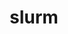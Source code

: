 ---
title: "slurm"
layout: cache
categories: [package, develop]
meta: {"versions": ["21-08-8-2", "22-05-7-1", "23-02-1-1", "23-02-2-1", "23-02-4-1"], "compilers": ["gcc@=11.1.0", "gcc@=11.3.0", "gcc@=7.5.0"], "oss": ["ubuntu18.04", "ubuntu20.04", "ubuntu22.04"], "platforms": ["linux"], "targets": ["ppc64le", "x86_64", "x86_64_v3"], "stacks": ["e4s", "e4s-power", "radiuss", "root", "tutorial"], "num_specs": 129, "num_specs_by_stack": {"root": 129, "radiuss": 4, "e4s-power": 4, "e4s": 4, "tutorial": 4}}
spec_details: [{"hash": "3b7imtge7lbjegmqydw6dbvzub4ukogt", "compiler": "gcc@=7.5.0", "versions": ["21-08-8-2"], "os": "ubuntu18.04", "platform": "linux", "target": "x86_64", "variants": ["build_system=autotools", "~gtk", "~hdf5", "~hwloc", "~mariadb", "~pmix", "+readline", "~restd", "sysconfdir=PREFIX/etc"], "stacks": ["root"], "size": "-", "tarball": "https://binaries.spack.io/develop/build_cache/linux-ubuntu18.04-x86_64/gcc-7.5.0/slurm-21-08-8-2/linux-ubuntu18.04-x86_64-gcc-7.5.0-slurm-21-08-8-2-3b7imtge7lbjegmqydw6dbvzub4ukogt.spack"}, {"hash": "xgtfcsn4jrkjpkcarhbknstbyl4b5ue5", "compiler": "gcc@=7.5.0", "versions": ["21-08-8-2"], "os": "ubuntu18.04", "platform": "linux", "target": "x86_64", "variants": ["~gtk", "~hdf5", "~hwloc", "~mariadb", "~pmix", "+readline", "~restd", "sysconfdir=PREFIX/etc"], "stacks": ["root"], "size": "-", "tarball": "https://binaries.spack.io/develop/build_cache/linux-ubuntu18.04-x86_64/gcc-7.5.0/slurm-21-08-8-2/linux-ubuntu18.04-x86_64-gcc-7.5.0-slurm-21-08-8-2-xgtfcsn4jrkjpkcarhbknstbyl4b5ue5.spack"}, {"hash": "tn5a6kdpxkq64xg2vzoz5v7xgmedlczc", "compiler": "gcc@=7.5.0", "versions": ["21-08-8-2"], "os": "ubuntu18.04", "platform": "linux", "target": "x86_64", "variants": ["~gtk", "~hdf5", "~hwloc", "~mariadb", "~pmix", "+readline", "~restd", "sysconfdir=PREFIX/etc"], "stacks": ["root"], "size": "-", "tarball": "https://binaries.spack.io/develop/build_cache/linux-ubuntu18.04-x86_64/gcc-7.5.0/slurm-21-08-8-2/linux-ubuntu18.04-x86_64-gcc-7.5.0-slurm-21-08-8-2-tn5a6kdpxkq64xg2vzoz5v7xgmedlczc.spack"}, {"hash": "z2ivhewajscfzhxdd72sh7urme5dbkht", "compiler": "gcc@=7.5.0", "versions": ["21-08-8-2"], "os": "ubuntu18.04", "platform": "linux", "target": "x86_64", "variants": ["build_system=autotools", "~gtk", "~hdf5", "~hwloc", "~mariadb", "~pmix", "+readline", "~restd", "sysconfdir=PREFIX/etc"], "stacks": ["root"], "size": "-", "tarball": "https://binaries.spack.io/develop/build_cache/linux-ubuntu18.04-x86_64/gcc-7.5.0/slurm-21-08-8-2/linux-ubuntu18.04-x86_64-gcc-7.5.0-slurm-21-08-8-2-z2ivhewajscfzhxdd72sh7urme5dbkht.spack"}, {"hash": "4bm7dx2e3a447zx7h73wf6locptouaim", "compiler": "gcc@=7.5.0", "versions": ["21-08-8-2"], "os": "ubuntu18.04", "platform": "linux", "target": "x86_64", "variants": ["~gtk", "~hdf5", "~hwloc", "~mariadb", "~pmix", "+readline", "~restd", "sysconfdir=PREFIX/etc"], "stacks": ["root"], "size": "-", "tarball": "https://binaries.spack.io/develop/build_cache/linux-ubuntu18.04-x86_64/gcc-7.5.0/slurm-21-08-8-2/linux-ubuntu18.04-x86_64-gcc-7.5.0-slurm-21-08-8-2-4bm7dx2e3a447zx7h73wf6locptouaim.spack"}, {"hash": "hktoanxqmx6ritgbgunmrrzvggfdqhga", "compiler": "gcc@=7.5.0", "versions": ["21-08-8-2"], "os": "ubuntu18.04", "platform": "linux", "target": "x86_64", "variants": ["~gtk", "~hdf5", "~hwloc", "~mariadb", "~pmix", "+readline", "~restd", "sysconfdir=PREFIX/etc"], "stacks": ["root"], "size": "-", "tarball": "https://binaries.spack.io/develop/build_cache/linux-ubuntu18.04-x86_64/gcc-7.5.0/slurm-21-08-8-2/linux-ubuntu18.04-x86_64-gcc-7.5.0-slurm-21-08-8-2-hktoanxqmx6ritgbgunmrrzvggfdqhga.spack"}, {"hash": "o5sstb3leagjdqfykr6jfoevf5il23mz", "compiler": "gcc@=7.5.0", "versions": ["21-08-8-2"], "os": "ubuntu18.04", "platform": "linux", "target": "x86_64", "variants": ["~gtk", "~hdf5", "~hwloc", "~mariadb", "~pmix", "+readline", "~restd", "sysconfdir=PREFIX/etc"], "stacks": ["root"], "size": "-", "tarball": "https://binaries.spack.io/develop/build_cache/linux-ubuntu18.04-x86_64/gcc-7.5.0/slurm-21-08-8-2/linux-ubuntu18.04-x86_64-gcc-7.5.0-slurm-21-08-8-2-o5sstb3leagjdqfykr6jfoevf5il23mz.spack"}, {"hash": "j5gtx54uukqgy6o2xztkb32psy3zjkoh", "compiler": "gcc@=7.5.0", "versions": ["21-08-8-2"], "os": "ubuntu18.04", "platform": "linux", "target": "x86_64", "variants": ["~gtk", "~hdf5", "~hwloc", "~mariadb", "~pmix", "+readline", "~restd", "sysconfdir=PREFIX/etc"], "stacks": ["root"], "size": "-", "tarball": "https://binaries.spack.io/develop/build_cache/linux-ubuntu18.04-x86_64/gcc-7.5.0/slurm-21-08-8-2/linux-ubuntu18.04-x86_64-gcc-7.5.0-slurm-21-08-8-2-j5gtx54uukqgy6o2xztkb32psy3zjkoh.spack"}, {"hash": "rq6zn7spf7n2vgvp4dl4q65vhkv7cp2b", "compiler": "gcc@=7.5.0", "versions": ["21-08-8-2"], "os": "ubuntu18.04", "platform": "linux", "target": "x86_64", "variants": ["~gtk", "~hdf5", "~hwloc", "~mariadb", "~pmix", "+readline", "~restd", "sysconfdir=PREFIX/etc"], "stacks": ["root"], "size": "-", "tarball": "https://binaries.spack.io/develop/build_cache/linux-ubuntu18.04-x86_64/gcc-7.5.0/slurm-21-08-8-2/linux-ubuntu18.04-x86_64-gcc-7.5.0-slurm-21-08-8-2-rq6zn7spf7n2vgvp4dl4q65vhkv7cp2b.spack"}, {"hash": "mghu57huz7keru7jdqf2bw4ayj3fq6zu", "compiler": "gcc@=7.5.0", "versions": ["21-08-8-2"], "os": "ubuntu18.04", "platform": "linux", "target": "x86_64", "variants": ["~gtk", "~hdf5", "~hwloc", "~mariadb", "~pmix", "+readline", "~restd", "sysconfdir=PREFIX/etc"], "stacks": ["root"], "size": "-", "tarball": "https://binaries.spack.io/develop/build_cache/linux-ubuntu18.04-x86_64/gcc-7.5.0/slurm-21-08-8-2/linux-ubuntu18.04-x86_64-gcc-7.5.0-slurm-21-08-8-2-mghu57huz7keru7jdqf2bw4ayj3fq6zu.spack"}, {"hash": "xkaragihggr4tud4jso3ewt4vx4ljvtc", "compiler": "gcc@=7.5.0", "versions": ["21-08-8-2"], "os": "ubuntu18.04", "platform": "linux", "target": "x86_64", "variants": ["~gtk", "~hdf5", "~hwloc", "~mariadb", "~pmix", "+readline", "~restd", "sysconfdir=PREFIX/etc"], "stacks": ["root"], "size": "-", "tarball": "https://binaries.spack.io/develop/build_cache/linux-ubuntu18.04-x86_64/gcc-7.5.0/slurm-21-08-8-2/linux-ubuntu18.04-x86_64-gcc-7.5.0-slurm-21-08-8-2-xkaragihggr4tud4jso3ewt4vx4ljvtc.spack"}, {"hash": "ipromiucxjgl5sbj67eevm2n46efuxxz", "compiler": "gcc@=7.5.0", "versions": ["21-08-8-2"], "os": "ubuntu18.04", "platform": "linux", "target": "x86_64", "variants": ["~gtk", "~hdf5", "~hwloc", "~mariadb", "~pmix", "+readline", "~restd", "sysconfdir=PREFIX/etc"], "stacks": ["root"], "size": "-", "tarball": "https://binaries.spack.io/develop/build_cache/linux-ubuntu18.04-x86_64/gcc-7.5.0/slurm-21-08-8-2/linux-ubuntu18.04-x86_64-gcc-7.5.0-slurm-21-08-8-2-ipromiucxjgl5sbj67eevm2n46efuxxz.spack"}, {"hash": "t3mzrwwgvqfqx7pfiqx5uxeootq6pobo", "compiler": "gcc@=7.5.0", "versions": ["21-08-8-2"], "os": "ubuntu18.04", "platform": "linux", "target": "x86_64", "variants": ["~gtk", "~hdf5", "~hwloc", "~mariadb", "~pmix", "+readline", "~restd", "sysconfdir=PREFIX/etc"], "stacks": ["root"], "size": "-", "tarball": "https://binaries.spack.io/develop/build_cache/linux-ubuntu18.04-x86_64/gcc-7.5.0/slurm-21-08-8-2/linux-ubuntu18.04-x86_64-gcc-7.5.0-slurm-21-08-8-2-t3mzrwwgvqfqx7pfiqx5uxeootq6pobo.spack"}, {"hash": "amqjqf24j4enqphqleyzp2f2gywzh3vc", "compiler": "gcc@=7.5.0", "versions": ["21-08-8-2"], "os": "ubuntu18.04", "platform": "linux", "target": "x86_64", "variants": ["build_system=autotools", "~gtk", "~hdf5", "~hwloc", "~mariadb", "~pmix", "+readline", "~restd", "sysconfdir=PREFIX/etc"], "stacks": ["root"], "size": "-", "tarball": "https://binaries.spack.io/develop/build_cache/linux-ubuntu18.04-x86_64/gcc-7.5.0/slurm-21-08-8-2/linux-ubuntu18.04-x86_64-gcc-7.5.0-slurm-21-08-8-2-amqjqf24j4enqphqleyzp2f2gywzh3vc.spack"}, {"hash": "eoo34mwxwhrho3kubdxe4psxvmttkqe5", "compiler": "gcc@=7.5.0", "versions": ["21-08-8-2"], "os": "ubuntu18.04", "platform": "linux", "target": "x86_64", "variants": ["~gtk", "~hdf5", "~hwloc", "~mariadb", "~pmix", "+readline", "~restd", "sysconfdir=PREFIX/etc"], "stacks": ["root"], "size": "-", "tarball": "https://binaries.spack.io/develop/build_cache/linux-ubuntu18.04-x86_64/gcc-7.5.0/slurm-21-08-8-2/linux-ubuntu18.04-x86_64-gcc-7.5.0-slurm-21-08-8-2-eoo34mwxwhrho3kubdxe4psxvmttkqe5.spack"}, {"hash": "v62tslhksbusseu5zxjzzmdxgm4xartp", "compiler": "gcc@=7.5.0", "versions": ["21-08-8-2"], "os": "ubuntu18.04", "platform": "linux", "target": "x86_64", "variants": ["~gtk", "~hdf5", "~hwloc", "~mariadb", "~pmix", "+readline", "~restd", "sysconfdir=PREFIX/etc"], "stacks": ["root"], "size": "-", "tarball": "https://binaries.spack.io/develop/build_cache/linux-ubuntu18.04-x86_64/gcc-7.5.0/slurm-21-08-8-2/linux-ubuntu18.04-x86_64-gcc-7.5.0-slurm-21-08-8-2-v62tslhksbusseu5zxjzzmdxgm4xartp.spack"}, {"hash": "zpg34tj54ke7qav5pqngjbzmcc554wiw", "compiler": "gcc@=7.5.0", "versions": ["21-08-8-2"], "os": "ubuntu18.04", "platform": "linux", "target": "x86_64", "variants": ["~gtk", "~hdf5", "~hwloc", "~mariadb", "~pmix", "+readline", "~restd", "sysconfdir=PREFIX/etc"], "stacks": ["root"], "size": "-", "tarball": "https://binaries.spack.io/develop/build_cache/linux-ubuntu18.04-x86_64/gcc-7.5.0/slurm-21-08-8-2/linux-ubuntu18.04-x86_64-gcc-7.5.0-slurm-21-08-8-2-zpg34tj54ke7qav5pqngjbzmcc554wiw.spack"}, {"hash": "vadd7pc5va3anxouw6fvuocery2h4n2i", "compiler": "gcc@=7.5.0", "versions": ["21-08-8-2"], "os": "ubuntu18.04", "platform": "linux", "target": "x86_64", "variants": ["~gtk", "~hdf5", "~hwloc", "~mariadb", "~pmix", "+readline", "~restd", "sysconfdir=PREFIX/etc"], "stacks": ["root"], "size": "-", "tarball": "https://binaries.spack.io/develop/build_cache/linux-ubuntu18.04-x86_64/gcc-7.5.0/slurm-21-08-8-2/linux-ubuntu18.04-x86_64-gcc-7.5.0-slurm-21-08-8-2-vadd7pc5va3anxouw6fvuocery2h4n2i.spack"}, {"hash": "erw7shlrwlim5qt426draixs6wkxuaej", "compiler": "gcc@=7.5.0", "versions": ["21-08-8-2"], "os": "ubuntu18.04", "platform": "linux", "target": "x86_64", "variants": ["build_system=autotools", "~gtk", "~hdf5", "~hwloc", "~mariadb", "~pmix", "+readline", "~restd", "sysconfdir=PREFIX/etc"], "stacks": ["root"], "size": "-", "tarball": "https://binaries.spack.io/develop/build_cache/linux-ubuntu18.04-x86_64/gcc-7.5.0/slurm-21-08-8-2/linux-ubuntu18.04-x86_64-gcc-7.5.0-slurm-21-08-8-2-erw7shlrwlim5qt426draixs6wkxuaej.spack"}, {"hash": "aotxxcqfsxhrixtgjlrvnwaffinh64fy", "compiler": "gcc@=7.5.0", "versions": ["21-08-8-2"], "os": "ubuntu18.04", "platform": "linux", "target": "x86_64", "variants": ["build_system=autotools", "~gtk", "~hdf5", "~hwloc", "~mariadb", "~pmix", "+readline", "~restd", "sysconfdir=PREFIX/etc"], "stacks": ["root"], "size": "-", "tarball": "https://binaries.spack.io/develop/build_cache/linux-ubuntu18.04-x86_64/gcc-7.5.0/slurm-21-08-8-2/linux-ubuntu18.04-x86_64-gcc-7.5.0-slurm-21-08-8-2-aotxxcqfsxhrixtgjlrvnwaffinh64fy.spack"}, {"hash": "kw6yea25kvvy2a6u3hiqznh2xg6gw5fr", "compiler": "gcc@=7.5.0", "versions": ["21-08-8-2"], "os": "ubuntu18.04", "platform": "linux", "target": "x86_64", "variants": ["~gtk", "~hdf5", "~hwloc", "~mariadb", "~pmix", "+readline", "~restd", "sysconfdir=PREFIX/etc"], "stacks": ["root"], "size": "-", "tarball": "https://binaries.spack.io/develop/build_cache/linux-ubuntu18.04-x86_64/gcc-7.5.0/slurm-21-08-8-2/linux-ubuntu18.04-x86_64-gcc-7.5.0-slurm-21-08-8-2-kw6yea25kvvy2a6u3hiqznh2xg6gw5fr.spack"}, {"hash": "5uflfjhf25ddxdtrn7htn4tfzpu5ghjk", "compiler": "gcc@=7.5.0", "versions": ["21-08-8-2"], "os": "ubuntu18.04", "platform": "linux", "target": "x86_64", "variants": ["~gtk", "~hdf5", "~hwloc", "~mariadb", "~pmix", "+readline", "~restd", "sysconfdir=PREFIX/etc"], "stacks": ["root"], "size": "-", "tarball": "https://binaries.spack.io/develop/build_cache/linux-ubuntu18.04-x86_64/gcc-7.5.0/slurm-21-08-8-2/linux-ubuntu18.04-x86_64-gcc-7.5.0-slurm-21-08-8-2-5uflfjhf25ddxdtrn7htn4tfzpu5ghjk.spack"}, {"hash": "inoyjg5tdqfx7ddyli5fuapjqg5d2qka", "compiler": "gcc@=7.5.0", "versions": ["21-08-8-2"], "os": "ubuntu18.04", "platform": "linux", "target": "x86_64", "variants": ["build_system=autotools", "~gtk", "~hdf5", "~hwloc", "~mariadb", "~pmix", "+readline", "~restd", "sysconfdir=PREFIX/etc"], "stacks": ["root"], "size": "-", "tarball": "https://binaries.spack.io/develop/build_cache/linux-ubuntu18.04-x86_64/gcc-7.5.0/slurm-21-08-8-2/linux-ubuntu18.04-x86_64-gcc-7.5.0-slurm-21-08-8-2-inoyjg5tdqfx7ddyli5fuapjqg5d2qka.spack"}, {"hash": "nnxkrwrlariyfxbmocxxky72ztzt7zug", "compiler": "gcc@=7.5.0", "versions": ["21-08-8-2"], "os": "ubuntu18.04", "platform": "linux", "target": "x86_64", "variants": ["~gtk", "~hdf5", "~hwloc", "~mariadb", "~pmix", "+readline", "~restd", "sysconfdir=PREFIX/etc"], "stacks": ["root"], "size": "-", "tarball": "https://binaries.spack.io/develop/build_cache/linux-ubuntu18.04-x86_64/gcc-7.5.0/slurm-21-08-8-2/linux-ubuntu18.04-x86_64-gcc-7.5.0-slurm-21-08-8-2-nnxkrwrlariyfxbmocxxky72ztzt7zug.spack"}, {"hash": "l5x2pg4tgji6rjsuycjixwtgg4uzjnap", "compiler": "gcc@=7.5.0", "versions": ["21-08-8-2"], "os": "ubuntu18.04", "platform": "linux", "target": "x86_64", "variants": ["~gtk", "~hdf5", "~hwloc", "~mariadb", "~pmix", "+readline", "~restd", "sysconfdir=PREFIX/etc"], "stacks": ["root"], "size": "-", "tarball": "https://binaries.spack.io/develop/build_cache/linux-ubuntu18.04-x86_64/gcc-7.5.0/slurm-21-08-8-2/linux-ubuntu18.04-x86_64-gcc-7.5.0-slurm-21-08-8-2-l5x2pg4tgji6rjsuycjixwtgg4uzjnap.spack"}, {"hash": "6sjmaq3474recu2hcg7iivdlnh7cfbq2", "compiler": "gcc@=7.5.0", "versions": ["21-08-8-2"], "os": "ubuntu18.04", "platform": "linux", "target": "x86_64", "variants": ["~gtk", "~hdf5", "~hwloc", "~mariadb", "~pmix", "+readline", "~restd", "sysconfdir=PREFIX/etc"], "stacks": ["root"], "size": "-", "tarball": "https://binaries.spack.io/develop/build_cache/linux-ubuntu18.04-x86_64/gcc-7.5.0/slurm-21-08-8-2/linux-ubuntu18.04-x86_64-gcc-7.5.0-slurm-21-08-8-2-6sjmaq3474recu2hcg7iivdlnh7cfbq2.spack"}, {"hash": "epwaa4ot7o7zp6x6zjukifelmxt66w2r", "compiler": "gcc@=7.5.0", "versions": ["21-08-8-2"], "os": "ubuntu18.04", "platform": "linux", "target": "x86_64", "variants": ["~gtk", "~hdf5", "~hwloc", "~mariadb", "~pmix", "+readline", "~restd", "sysconfdir=PREFIX/etc"], "stacks": ["root"], "size": "-", "tarball": "https://binaries.spack.io/develop/build_cache/linux-ubuntu18.04-x86_64/gcc-7.5.0/slurm-21-08-8-2/linux-ubuntu18.04-x86_64-gcc-7.5.0-slurm-21-08-8-2-epwaa4ot7o7zp6x6zjukifelmxt66w2r.spack"}, {"hash": "56hhhhop5fnaq4wvubfa2v3ecfivdav6", "compiler": "gcc@=7.5.0", "versions": ["21-08-8-2"], "os": "ubuntu18.04", "platform": "linux", "target": "x86_64", "variants": ["~gtk", "~hdf5", "~hwloc", "~mariadb", "~pmix", "+readline", "~restd", "sysconfdir=PREFIX/etc"], "stacks": ["root"], "size": "-", "tarball": "https://binaries.spack.io/develop/build_cache/linux-ubuntu18.04-x86_64/gcc-7.5.0/slurm-21-08-8-2/linux-ubuntu18.04-x86_64-gcc-7.5.0-slurm-21-08-8-2-56hhhhop5fnaq4wvubfa2v3ecfivdav6.spack"}, {"hash": "vfys6achb3n2rht7o2nc2uixbzhykkao", "compiler": "gcc@=7.5.0", "versions": ["21-08-8-2"], "os": "ubuntu18.04", "platform": "linux", "target": "x86_64", "variants": ["~gtk", "~hdf5", "~hwloc", "~mariadb", "~pmix", "+readline", "~restd", "sysconfdir=PREFIX/etc"], "stacks": ["root"], "size": "-", "tarball": "https://binaries.spack.io/develop/build_cache/linux-ubuntu18.04-x86_64/gcc-7.5.0/slurm-21-08-8-2/linux-ubuntu18.04-x86_64-gcc-7.5.0-slurm-21-08-8-2-vfys6achb3n2rht7o2nc2uixbzhykkao.spack"}, {"hash": "ar6hvcjkjvxhjxde6mfqbmm37veyca33", "compiler": "gcc@=7.5.0", "versions": ["21-08-8-2"], "os": "ubuntu18.04", "platform": "linux", "target": "x86_64", "variants": ["~gtk", "~hdf5", "~hwloc", "~mariadb", "~pmix", "+readline", "~restd", "sysconfdir=PREFIX/etc"], "stacks": ["root"], "size": "-", "tarball": "https://binaries.spack.io/develop/build_cache/linux-ubuntu18.04-x86_64/gcc-7.5.0/slurm-21-08-8-2/linux-ubuntu18.04-x86_64-gcc-7.5.0-slurm-21-08-8-2-ar6hvcjkjvxhjxde6mfqbmm37veyca33.spack"}, {"hash": "mxmp4k3al5fwmvxjmvvw5ml6gfsgnbuk", "compiler": "gcc@=7.5.0", "versions": ["21-08-8-2"], "os": "ubuntu18.04", "platform": "linux", "target": "x86_64", "variants": ["~gtk", "~hdf5", "~hwloc", "~mariadb", "~pmix", "+readline", "~restd", "sysconfdir=PREFIX/etc"], "stacks": ["root"], "size": "-", "tarball": "https://binaries.spack.io/develop/build_cache/linux-ubuntu18.04-x86_64/gcc-7.5.0/slurm-21-08-8-2/linux-ubuntu18.04-x86_64-gcc-7.5.0-slurm-21-08-8-2-mxmp4k3al5fwmvxjmvvw5ml6gfsgnbuk.spack"}, {"hash": "xh3ikalnwr2k22cftwxhgz2zzfgjabje", "compiler": "gcc@=7.5.0", "versions": ["21-08-8-2"], "os": "ubuntu18.04", "platform": "linux", "target": "x86_64", "variants": ["~gtk", "~hdf5", "~hwloc", "~mariadb", "~pmix", "+readline", "~restd", "sysconfdir=PREFIX/etc"], "stacks": ["root"], "size": "-", "tarball": "https://binaries.spack.io/develop/build_cache/linux-ubuntu18.04-x86_64/gcc-7.5.0/slurm-21-08-8-2/linux-ubuntu18.04-x86_64-gcc-7.5.0-slurm-21-08-8-2-xh3ikalnwr2k22cftwxhgz2zzfgjabje.spack"}, {"hash": "zyb4a73xt5z3irmux3m27frpsgdglvry", "compiler": "gcc@=7.5.0", "versions": ["21-08-8-2"], "os": "ubuntu18.04", "platform": "linux", "target": "x86_64", "variants": ["~gtk", "~hdf5", "~hwloc", "~mariadb", "~pmix", "+readline", "~restd", "sysconfdir=PREFIX/etc"], "stacks": ["root"], "size": "-", "tarball": "https://binaries.spack.io/develop/build_cache/linux-ubuntu18.04-x86_64/gcc-7.5.0/slurm-21-08-8-2/linux-ubuntu18.04-x86_64-gcc-7.5.0-slurm-21-08-8-2-zyb4a73xt5z3irmux3m27frpsgdglvry.spack"}, {"hash": "mudotciy4xn4ymboxhokexe3imtutrfl", "compiler": "gcc@=7.5.0", "versions": ["21-08-8-2"], "os": "ubuntu18.04", "platform": "linux", "target": "x86_64", "variants": ["~gtk", "~hdf5", "~hwloc", "~mariadb", "~pmix", "+readline", "~restd", "sysconfdir=PREFIX/etc"], "stacks": ["root"], "size": "-", "tarball": "https://binaries.spack.io/develop/build_cache/linux-ubuntu18.04-x86_64/gcc-7.5.0/slurm-21-08-8-2/linux-ubuntu18.04-x86_64-gcc-7.5.0-slurm-21-08-8-2-mudotciy4xn4ymboxhokexe3imtutrfl.spack"}, {"hash": "suv2xrukvfld4qoj6xvdfzaqfr2etpfr", "compiler": "gcc@=7.5.0", "versions": ["21-08-8-2"], "os": "ubuntu18.04", "platform": "linux", "target": "x86_64", "variants": ["build_system=autotools", "~gtk", "~hdf5", "~hwloc", "~mariadb", "~pmix", "+readline", "~restd", "sysconfdir=PREFIX/etc"], "stacks": ["root"], "size": "-", "tarball": "https://binaries.spack.io/develop/build_cache/linux-ubuntu18.04-x86_64/gcc-7.5.0/slurm-21-08-8-2/linux-ubuntu18.04-x86_64-gcc-7.5.0-slurm-21-08-8-2-suv2xrukvfld4qoj6xvdfzaqfr2etpfr.spack"}, {"hash": "mjujey3iancyxzm5q5xpnl47o7uwb3kd", "compiler": "gcc@=7.5.0", "versions": ["22-05-7-1"], "os": "ubuntu18.04", "platform": "linux", "target": "x86_64", "variants": ["build_system=autotools", "~gtk", "~hdf5", "~hwloc", "~mariadb", "~pmix", "+readline", "~restd", "sysconfdir=PREFIX/etc"], "stacks": ["root"], "size": "-", "tarball": "https://binaries.spack.io/develop/build_cache/linux-ubuntu18.04-x86_64/gcc-7.5.0/slurm-22-05-7-1/linux-ubuntu18.04-x86_64-gcc-7.5.0-slurm-22-05-7-1-mjujey3iancyxzm5q5xpnl47o7uwb3kd.spack"}, {"hash": "cnyizs6j3aeutlnq4gds34fiah432oqd", "compiler": "gcc@=7.5.0", "versions": ["21-08-8-2"], "os": "ubuntu18.04", "platform": "linux", "target": "x86_64", "variants": ["~gtk", "~hdf5", "~hwloc", "~mariadb", "~pmix", "+readline", "~restd", "sysconfdir=PREFIX/etc"], "stacks": ["root"], "size": "-", "tarball": "https://binaries.spack.io/develop/build_cache/linux-ubuntu18.04-x86_64/gcc-7.5.0/slurm-21-08-8-2/linux-ubuntu18.04-x86_64-gcc-7.5.0-slurm-21-08-8-2-cnyizs6j3aeutlnq4gds34fiah432oqd.spack"}, {"hash": "zxxy4g5rofvc6zhl5qpze3sagdd4epkw", "compiler": "gcc@=7.5.0", "versions": ["21-08-8-2"], "os": "ubuntu18.04", "platform": "linux", "target": "x86_64", "variants": ["~gtk", "~hdf5", "~hwloc", "~mariadb", "~pmix", "+readline", "~restd", "sysconfdir=PREFIX/etc"], "stacks": ["root"], "size": "-", "tarball": "https://binaries.spack.io/develop/build_cache/linux-ubuntu18.04-x86_64/gcc-7.5.0/slurm-21-08-8-2/linux-ubuntu18.04-x86_64-gcc-7.5.0-slurm-21-08-8-2-zxxy4g5rofvc6zhl5qpze3sagdd4epkw.spack"}, {"hash": "of5r4n3pofawhpnkswwcdvxsg5jajhlx", "compiler": "gcc@=7.5.0", "versions": ["22-05-7-1"], "os": "ubuntu18.04", "platform": "linux", "target": "x86_64", "variants": ["build_system=autotools", "~gtk", "~hdf5", "~hwloc", "~mariadb", "~pmix", "+readline", "~restd", "sysconfdir=PREFIX/etc"], "stacks": ["root"], "size": "-", "tarball": "https://binaries.spack.io/develop/build_cache/linux-ubuntu18.04-x86_64/gcc-7.5.0/slurm-22-05-7-1/linux-ubuntu18.04-x86_64-gcc-7.5.0-slurm-22-05-7-1-of5r4n3pofawhpnkswwcdvxsg5jajhlx.spack"}, {"hash": "dx753sm7bvl2zs2a4uncvqfxqoxemtle", "compiler": "gcc@=7.5.0", "versions": ["21-08-8-2"], "os": "ubuntu18.04", "platform": "linux", "target": "x86_64", "variants": ["~gtk", "~hdf5", "~hwloc", "~mariadb", "~pmix", "+readline", "~restd", "sysconfdir=PREFIX/etc"], "stacks": ["root"], "size": "-", "tarball": "https://binaries.spack.io/develop/build_cache/linux-ubuntu18.04-x86_64/gcc-7.5.0/slurm-21-08-8-2/linux-ubuntu18.04-x86_64-gcc-7.5.0-slurm-21-08-8-2-dx753sm7bvl2zs2a4uncvqfxqoxemtle.spack"}, {"hash": "nxchmkymqlafyrpx6q6wxede3iaxbh2d", "compiler": "gcc@=7.5.0", "versions": ["21-08-8-2"], "os": "ubuntu18.04", "platform": "linux", "target": "x86_64", "variants": ["build_system=autotools", "~gtk", "~hdf5", "~hwloc", "~mariadb", "~pmix", "+readline", "~restd", "sysconfdir=PREFIX/etc"], "stacks": ["root"], "size": "-", "tarball": "https://binaries.spack.io/develop/build_cache/linux-ubuntu18.04-x86_64/gcc-7.5.0/slurm-21-08-8-2/linux-ubuntu18.04-x86_64-gcc-7.5.0-slurm-21-08-8-2-nxchmkymqlafyrpx6q6wxede3iaxbh2d.spack"}, {"hash": "w7ebjng6zcnkiofevxcfmmugdrelkjwg", "compiler": "gcc@=7.5.0", "versions": ["21-08-8-2"], "os": "ubuntu18.04", "platform": "linux", "target": "x86_64", "variants": ["~gtk", "~hdf5", "~hwloc", "~mariadb", "~pmix", "+readline", "~restd", "sysconfdir=PREFIX/etc"], "stacks": ["root"], "size": "-", "tarball": "https://binaries.spack.io/develop/build_cache/linux-ubuntu18.04-x86_64/gcc-7.5.0/slurm-21-08-8-2/linux-ubuntu18.04-x86_64-gcc-7.5.0-slurm-21-08-8-2-w7ebjng6zcnkiofevxcfmmugdrelkjwg.spack"}, {"hash": "gf5y4wkcndavj662vunw6jprj37qrxat", "compiler": "gcc@=7.5.0", "versions": ["21-08-8-2"], "os": "ubuntu18.04", "platform": "linux", "target": "x86_64", "variants": ["~gtk", "~hdf5", "~hwloc", "~mariadb", "~pmix", "+readline", "~restd", "sysconfdir=PREFIX/etc"], "stacks": ["root"], "size": "-", "tarball": "https://binaries.spack.io/develop/build_cache/linux-ubuntu18.04-x86_64/gcc-7.5.0/slurm-21-08-8-2/linux-ubuntu18.04-x86_64-gcc-7.5.0-slurm-21-08-8-2-gf5y4wkcndavj662vunw6jprj37qrxat.spack"}, {"hash": "urpvi5tihxbyejqc3ay53ja6m5bpka7e", "compiler": "gcc@=7.5.0", "versions": ["21-08-8-2"], "os": "ubuntu18.04", "platform": "linux", "target": "x86_64", "variants": ["~gtk", "~hdf5", "~hwloc", "~mariadb", "~pmix", "+readline", "~restd", "sysconfdir=PREFIX/etc"], "stacks": ["root"], "size": "-", "tarball": "https://binaries.spack.io/develop/build_cache/linux-ubuntu18.04-x86_64/gcc-7.5.0/slurm-21-08-8-2/linux-ubuntu18.04-x86_64-gcc-7.5.0-slurm-21-08-8-2-urpvi5tihxbyejqc3ay53ja6m5bpka7e.spack"}, {"hash": "bsqbazorvuozgu42f6m2xffzcp6oaa3l", "compiler": "gcc@=7.5.0", "versions": ["21-08-8-2"], "os": "ubuntu18.04", "platform": "linux", "target": "x86_64", "variants": ["~gtk", "~hdf5", "~hwloc", "~mariadb", "~pmix", "+readline", "~restd", "sysconfdir=PREFIX/etc"], "stacks": ["root"], "size": "-", "tarball": "https://binaries.spack.io/develop/build_cache/linux-ubuntu18.04-x86_64/gcc-7.5.0/slurm-21-08-8-2/linux-ubuntu18.04-x86_64-gcc-7.5.0-slurm-21-08-8-2-bsqbazorvuozgu42f6m2xffzcp6oaa3l.spack"}, {"hash": "ch7kobox4fvisocuvkw4fhlg72s4qq3n", "compiler": "gcc@=7.5.0", "versions": ["21-08-8-2"], "os": "ubuntu18.04", "platform": "linux", "target": "x86_64", "variants": ["~gtk", "~hdf5", "~hwloc", "~mariadb", "~pmix", "+readline", "~restd", "sysconfdir=PREFIX/etc"], "stacks": ["root"], "size": "-", "tarball": "https://binaries.spack.io/develop/build_cache/linux-ubuntu18.04-x86_64/gcc-7.5.0/slurm-21-08-8-2/linux-ubuntu18.04-x86_64-gcc-7.5.0-slurm-21-08-8-2-ch7kobox4fvisocuvkw4fhlg72s4qq3n.spack"}, {"hash": "5vjj65zqqdwgdiryvber6w3xt27utnw5", "compiler": "gcc@=7.5.0", "versions": ["21-08-8-2"], "os": "ubuntu18.04", "platform": "linux", "target": "x86_64", "variants": ["~gtk", "~hdf5", "~hwloc", "~mariadb", "~pmix", "+readline", "~restd", "sysconfdir=PREFIX/etc"], "stacks": ["root"], "size": "-", "tarball": "https://binaries.spack.io/develop/build_cache/linux-ubuntu18.04-x86_64/gcc-7.5.0/slurm-21-08-8-2/linux-ubuntu18.04-x86_64-gcc-7.5.0-slurm-21-08-8-2-5vjj65zqqdwgdiryvber6w3xt27utnw5.spack"}, {"hash": "r3sb3zyg4yot5okxwqobbjh535szn2pu", "compiler": "gcc@=7.5.0", "versions": ["21-08-8-2"], "os": "ubuntu18.04", "platform": "linux", "target": "x86_64", "variants": ["~gtk", "~hdf5", "~hwloc", "~mariadb", "~pmix", "+readline", "~restd", "sysconfdir=PREFIX/etc"], "stacks": ["root"], "size": "-", "tarball": "https://binaries.spack.io/develop/build_cache/linux-ubuntu18.04-x86_64/gcc-7.5.0/slurm-21-08-8-2/linux-ubuntu18.04-x86_64-gcc-7.5.0-slurm-21-08-8-2-r3sb3zyg4yot5okxwqobbjh535szn2pu.spack"}, {"hash": "ndorstj6ayw3ygtjseahckxk2avxg6cs", "compiler": "gcc@=7.5.0", "versions": ["21-08-8-2"], "os": "ubuntu18.04", "platform": "linux", "target": "x86_64", "variants": ["~gtk", "~hdf5", "~hwloc", "~mariadb", "~pmix", "+readline", "~restd", "sysconfdir=PREFIX/etc"], "stacks": ["root"], "size": "-", "tarball": "https://binaries.spack.io/develop/build_cache/linux-ubuntu18.04-x86_64/gcc-7.5.0/slurm-21-08-8-2/linux-ubuntu18.04-x86_64-gcc-7.5.0-slurm-21-08-8-2-ndorstj6ayw3ygtjseahckxk2avxg6cs.spack"}, {"hash": "gypq2eaubehdc2yugvdlst2ei7t5is5z", "compiler": "gcc@=7.5.0", "versions": ["21-08-8-2"], "os": "ubuntu18.04", "platform": "linux", "target": "x86_64", "variants": ["build_system=autotools", "~gtk", "~hdf5", "~hwloc", "~mariadb", "~pmix", "+readline", "~restd", "sysconfdir=PREFIX/etc"], "stacks": ["root"], "size": "-", "tarball": "https://binaries.spack.io/develop/build_cache/linux-ubuntu18.04-x86_64/gcc-7.5.0/slurm-21-08-8-2/linux-ubuntu18.04-x86_64-gcc-7.5.0-slurm-21-08-8-2-gypq2eaubehdc2yugvdlst2ei7t5is5z.spack"}, {"hash": "f6lu3noswpo4pbz4xmut3vsmzshfqs5k", "compiler": "gcc@=7.5.0", "versions": ["21-08-8-2"], "os": "ubuntu18.04", "platform": "linux", "target": "x86_64", "variants": ["~gtk", "~hdf5", "~hwloc", "~mariadb", "~pmix", "+readline", "~restd", "sysconfdir=PREFIX/etc"], "stacks": ["root"], "size": "-", "tarball": "https://binaries.spack.io/develop/build_cache/linux-ubuntu18.04-x86_64/gcc-7.5.0/slurm-21-08-8-2/linux-ubuntu18.04-x86_64-gcc-7.5.0-slurm-21-08-8-2-f6lu3noswpo4pbz4xmut3vsmzshfqs5k.spack"}, {"hash": "3qjld5yjcusvdiwakbopmf6xrq3eyxyc", "compiler": "gcc@=7.5.0", "versions": ["21-08-8-2"], "os": "ubuntu18.04", "platform": "linux", "target": "x86_64", "variants": ["~gtk", "~hdf5", "~hwloc", "~mariadb", "~pmix", "+readline", "~restd", "sysconfdir=PREFIX/etc"], "stacks": ["root"], "size": "-", "tarball": "https://binaries.spack.io/develop/build_cache/linux-ubuntu18.04-x86_64/gcc-7.5.0/slurm-21-08-8-2/linux-ubuntu18.04-x86_64-gcc-7.5.0-slurm-21-08-8-2-3qjld5yjcusvdiwakbopmf6xrq3eyxyc.spack"}, {"hash": "2xtsbontvswr76c6ual27zko3aqopm2n", "compiler": "gcc@=7.5.0", "versions": ["21-08-8-2"], "os": "ubuntu18.04", "platform": "linux", "target": "x86_64", "variants": ["~gtk", "~hdf5", "~hwloc", "~mariadb", "~pmix", "+readline", "~restd", "sysconfdir=PREFIX/etc"], "stacks": ["root"], "size": "-", "tarball": "https://binaries.spack.io/develop/build_cache/linux-ubuntu18.04-x86_64/gcc-7.5.0/slurm-21-08-8-2/linux-ubuntu18.04-x86_64-gcc-7.5.0-slurm-21-08-8-2-2xtsbontvswr76c6ual27zko3aqopm2n.spack"}, {"hash": "guhprat7e6scsgeauox5hnwnbab5bq6m", "compiler": "gcc@=7.5.0", "versions": ["21-08-8-2"], "os": "ubuntu18.04", "platform": "linux", "target": "x86_64", "variants": ["~gtk", "~hdf5", "~hwloc", "~mariadb", "~pmix", "+readline", "~restd", "sysconfdir=PREFIX/etc"], "stacks": ["root"], "size": "-", "tarball": "https://binaries.spack.io/develop/build_cache/linux-ubuntu18.04-x86_64/gcc-7.5.0/slurm-21-08-8-2/linux-ubuntu18.04-x86_64-gcc-7.5.0-slurm-21-08-8-2-guhprat7e6scsgeauox5hnwnbab5bq6m.spack"}, {"hash": "xnauxsich63saho2zsqjat2skhvwaxro", "compiler": "gcc@=7.5.0", "versions": ["21-08-8-2"], "os": "ubuntu18.04", "platform": "linux", "target": "x86_64", "variants": ["~gtk", "~hdf5", "~hwloc", "~mariadb", "~pmix", "+readline", "~restd", "sysconfdir=PREFIX/etc"], "stacks": ["root"], "size": "-", "tarball": "https://binaries.spack.io/develop/build_cache/linux-ubuntu18.04-x86_64/gcc-7.5.0/slurm-21-08-8-2/linux-ubuntu18.04-x86_64-gcc-7.5.0-slurm-21-08-8-2-xnauxsich63saho2zsqjat2skhvwaxro.spack"}, {"hash": "rf6hgrdz5sbjqxxg7xbq3qebfehvkk7v", "compiler": "gcc@=7.5.0", "versions": ["21-08-8-2"], "os": "ubuntu18.04", "platform": "linux", "target": "x86_64", "variants": ["~gtk", "~hdf5", "~hwloc", "~mariadb", "~pmix", "+readline", "~restd", "sysconfdir=PREFIX/etc"], "stacks": ["root"], "size": "-", "tarball": "https://binaries.spack.io/develop/build_cache/linux-ubuntu18.04-x86_64/gcc-7.5.0/slurm-21-08-8-2/linux-ubuntu18.04-x86_64-gcc-7.5.0-slurm-21-08-8-2-rf6hgrdz5sbjqxxg7xbq3qebfehvkk7v.spack"}, {"hash": "pumuchxcpgpndzsrmnrnp53dxvrtzb7l", "compiler": "gcc@=7.5.0", "versions": ["21-08-8-2"], "os": "ubuntu18.04", "platform": "linux", "target": "x86_64", "variants": ["build_system=autotools", "~gtk", "~hdf5", "~hwloc", "~mariadb", "~pmix", "+readline", "~restd", "sysconfdir=PREFIX/etc"], "stacks": ["root"], "size": "-", "tarball": "https://binaries.spack.io/develop/build_cache/linux-ubuntu18.04-x86_64/gcc-7.5.0/slurm-21-08-8-2/linux-ubuntu18.04-x86_64-gcc-7.5.0-slurm-21-08-8-2-pumuchxcpgpndzsrmnrnp53dxvrtzb7l.spack"}, {"hash": "z4gfdsrpfblgn7l7xwpn27aqqj2rlzgv", "compiler": "gcc@=7.5.0", "versions": ["21-08-8-2"], "os": "ubuntu18.04", "platform": "linux", "target": "x86_64", "variants": ["~gtk", "~hdf5", "~hwloc", "~mariadb", "~pmix", "+readline", "~restd", "sysconfdir=PREFIX/etc"], "stacks": ["root"], "size": "-", "tarball": "https://binaries.spack.io/develop/build_cache/linux-ubuntu18.04-x86_64/gcc-7.5.0/slurm-21-08-8-2/linux-ubuntu18.04-x86_64-gcc-7.5.0-slurm-21-08-8-2-z4gfdsrpfblgn7l7xwpn27aqqj2rlzgv.spack"}, {"hash": "xyrl6hlhhgtijpumtlzv6gfuhazyiuky", "compiler": "gcc@=7.5.0", "versions": ["21-08-8-2"], "os": "ubuntu18.04", "platform": "linux", "target": "x86_64", "variants": ["build_system=autotools", "~gtk", "~hdf5", "~hwloc", "~mariadb", "~pmix", "+readline", "~restd", "sysconfdir=PREFIX/etc"], "stacks": ["root"], "size": "-", "tarball": "https://binaries.spack.io/develop/build_cache/linux-ubuntu18.04-x86_64/gcc-7.5.0/slurm-21-08-8-2/linux-ubuntu18.04-x86_64-gcc-7.5.0-slurm-21-08-8-2-xyrl6hlhhgtijpumtlzv6gfuhazyiuky.spack"}, {"hash": "dmflyqrqzqlsia3qpjpco44oyvxjctzj", "compiler": "gcc@=7.5.0", "versions": ["21-08-8-2"], "os": "ubuntu18.04", "platform": "linux", "target": "x86_64", "variants": ["~gtk", "~hdf5", "~hwloc", "~mariadb", "~pmix", "+readline", "~restd", "sysconfdir=PREFIX/etc"], "stacks": ["root"], "size": "-", "tarball": "https://binaries.spack.io/develop/build_cache/linux-ubuntu18.04-x86_64/gcc-7.5.0/slurm-21-08-8-2/linux-ubuntu18.04-x86_64-gcc-7.5.0-slurm-21-08-8-2-dmflyqrqzqlsia3qpjpco44oyvxjctzj.spack"}, {"hash": "6bz6eqxndrqlnekpmrp6klyyupopd2wk", "compiler": "gcc@=7.5.0", "versions": ["21-08-8-2"], "os": "ubuntu18.04", "platform": "linux", "target": "x86_64", "variants": ["~gtk", "~hdf5", "~hwloc", "~mariadb", "~pmix", "+readline", "~restd", "sysconfdir=PREFIX/etc"], "stacks": ["root"], "size": "-", "tarball": "https://binaries.spack.io/develop/build_cache/linux-ubuntu18.04-x86_64/gcc-7.5.0/slurm-21-08-8-2/linux-ubuntu18.04-x86_64-gcc-7.5.0-slurm-21-08-8-2-6bz6eqxndrqlnekpmrp6klyyupopd2wk.spack"}, {"hash": "2gnkkdv724jakyhokryyk4o3bb645gy4", "compiler": "gcc@=7.5.0", "versions": ["21-08-8-2"], "os": "ubuntu18.04", "platform": "linux", "target": "x86_64", "variants": ["~gtk", "~hdf5", "~hwloc", "~mariadb", "~pmix", "+readline", "~restd", "sysconfdir=PREFIX/etc"], "stacks": ["root"], "size": "-", "tarball": "https://binaries.spack.io/develop/build_cache/linux-ubuntu18.04-x86_64/gcc-7.5.0/slurm-21-08-8-2/linux-ubuntu18.04-x86_64-gcc-7.5.0-slurm-21-08-8-2-2gnkkdv724jakyhokryyk4o3bb645gy4.spack"}, {"hash": "ggmzpbwy6inecw7dturmj3kzfdcsv6wt", "compiler": "gcc@=7.5.0", "versions": ["21-08-8-2"], "os": "ubuntu18.04", "platform": "linux", "target": "x86_64", "variants": ["~gtk", "~hdf5", "~hwloc", "~mariadb", "~pmix", "+readline", "~restd", "sysconfdir=PREFIX/etc"], "stacks": ["root"], "size": "-", "tarball": "https://binaries.spack.io/develop/build_cache/linux-ubuntu18.04-x86_64/gcc-7.5.0/slurm-21-08-8-2/linux-ubuntu18.04-x86_64-gcc-7.5.0-slurm-21-08-8-2-ggmzpbwy6inecw7dturmj3kzfdcsv6wt.spack"}, {"hash": "4f4wlryanm57e6pv7tui3baagaqbaa3x", "compiler": "gcc@=7.5.0", "versions": ["23-02-2-1"], "os": "ubuntu18.04", "platform": "linux", "target": "x86_64_v3", "variants": ["build_system=autotools", "~gtk", "~hdf5", "~hwloc", "~mariadb", "~pmix", "+readline", "~restd", "sysconfdir=PREFIX/etc"], "stacks": ["radiuss", "root"], "size": "-", "tarball": "https://binaries.spack.io/develop/build_cache/linux-ubuntu18.04-x86_64_v3/gcc-7.5.0/slurm-23-02-2-1/linux-ubuntu18.04-x86_64_v3-gcc-7.5.0-slurm-23-02-2-1-4f4wlryanm57e6pv7tui3baagaqbaa3x.spack"}, {"hash": "iuhxcpw7vwegwkfbcepxhjrbrvygocsx", "compiler": "gcc@=7.5.0", "versions": ["22-05-7-1"], "os": "ubuntu18.04", "platform": "linux", "target": "x86_64_v3", "variants": ["build_system=autotools", "~gtk", "~hdf5", "~hwloc", "~mariadb", "~pmix", "+readline", "~restd", "sysconfdir=PREFIX/etc"], "stacks": ["root"], "size": "-", "tarball": "https://binaries.spack.io/develop/build_cache/linux-ubuntu18.04-x86_64_v3/gcc-7.5.0/slurm-22-05-7-1/linux-ubuntu18.04-x86_64_v3-gcc-7.5.0-slurm-22-05-7-1-iuhxcpw7vwegwkfbcepxhjrbrvygocsx.spack"}, {"hash": "u6oqqw53kpcepvrndfcqshlpkpfnvyzi", "compiler": "gcc@=7.5.0", "versions": ["23-02-2-1"], "os": "ubuntu18.04", "platform": "linux", "target": "x86_64_v3", "variants": ["build_system=autotools", "~gtk", "~hdf5", "~hwloc", "~mariadb", "~pmix", "+readline", "~restd", "sysconfdir=PREFIX/etc"], "stacks": ["root"], "size": "-", "tarball": "https://binaries.spack.io/develop/build_cache/linux-ubuntu18.04-x86_64_v3/gcc-7.5.0/slurm-23-02-2-1/linux-ubuntu18.04-x86_64_v3-gcc-7.5.0-slurm-23-02-2-1-u6oqqw53kpcepvrndfcqshlpkpfnvyzi.spack"}, {"hash": "vuszefdht2ahaok53yq2v4qjka2gpzft", "compiler": "gcc@=7.5.0", "versions": ["22-05-7-1"], "os": "ubuntu18.04", "platform": "linux", "target": "x86_64_v3", "variants": ["build_system=autotools", "~gtk", "~hdf5", "~hwloc", "~mariadb", "~pmix", "+readline", "~restd", "sysconfdir=PREFIX/etc"], "stacks": ["root"], "size": "-", "tarball": "https://binaries.spack.io/develop/build_cache/linux-ubuntu18.04-x86_64_v3/gcc-7.5.0/slurm-22-05-7-1/linux-ubuntu18.04-x86_64_v3-gcc-7.5.0-slurm-22-05-7-1-vuszefdht2ahaok53yq2v4qjka2gpzft.spack"}, {"hash": "xagnqvg6wjhd6ap4n27wkrwj4d4pxteq", "compiler": "gcc@=7.5.0", "versions": ["23-02-2-1"], "os": "ubuntu18.04", "platform": "linux", "target": "x86_64_v3", "variants": ["build_system=autotools", "~gtk", "~hdf5", "~hwloc", "~mariadb", "~pmix", "+readline", "~restd", "sysconfdir=PREFIX/etc"], "stacks": ["radiuss", "root"], "size": "-", "tarball": "https://binaries.spack.io/develop/build_cache/linux-ubuntu18.04-x86_64_v3/gcc-7.5.0/slurm-23-02-2-1/linux-ubuntu18.04-x86_64_v3-gcc-7.5.0-slurm-23-02-2-1-xagnqvg6wjhd6ap4n27wkrwj4d4pxteq.spack"}, {"hash": "d6aeiqqkj3qkqrjw5plr6ypan4kzimto", "compiler": "gcc@=7.5.0", "versions": ["23-02-2-1"], "os": "ubuntu18.04", "platform": "linux", "target": "x86_64_v3", "variants": ["build_system=autotools", "~gtk", "~hdf5", "~hwloc", "~mariadb", "~pmix", "+readline", "~restd", "sysconfdir=PREFIX/etc"], "stacks": ["root"], "size": "-", "tarball": "https://binaries.spack.io/develop/build_cache/linux-ubuntu18.04-x86_64_v3/gcc-7.5.0/slurm-23-02-2-1/linux-ubuntu18.04-x86_64_v3-gcc-7.5.0-slurm-23-02-2-1-d6aeiqqkj3qkqrjw5plr6ypan4kzimto.spack"}, {"hash": "zazioswp3ewyv5jhpzo2qxq4r63sbcr7", "compiler": "gcc@=7.5.0", "versions": ["23-02-2-1"], "os": "ubuntu18.04", "platform": "linux", "target": "x86_64_v3", "variants": ["build_system=autotools", "~gtk", "~hdf5", "~hwloc", "~mariadb", "~pmix", "+readline", "~restd", "sysconfdir=PREFIX/etc"], "stacks": ["root"], "size": "-", "tarball": "https://binaries.spack.io/develop/build_cache/linux-ubuntu18.04-x86_64_v3/gcc-7.5.0/slurm-23-02-2-1/linux-ubuntu18.04-x86_64_v3-gcc-7.5.0-slurm-23-02-2-1-zazioswp3ewyv5jhpzo2qxq4r63sbcr7.spack"}, {"hash": "zghpy4vkcimotafykw775divanaah5xe", "compiler": "gcc@=7.5.0", "versions": ["23-02-2-1"], "os": "ubuntu18.04", "platform": "linux", "target": "x86_64_v3", "variants": ["build_system=autotools", "~gtk", "~hdf5", "~hwloc", "~mariadb", "~pmix", "+readline", "~restd", "sysconfdir=PREFIX/etc"], "stacks": ["root"], "size": "-", "tarball": "https://binaries.spack.io/develop/build_cache/linux-ubuntu18.04-x86_64_v3/gcc-7.5.0/slurm-23-02-2-1/linux-ubuntu18.04-x86_64_v3-gcc-7.5.0-slurm-23-02-2-1-zghpy4vkcimotafykw775divanaah5xe.spack"}, {"hash": "uuzuqnjisr7vnz2suzhrrfouq5g4rzoc", "compiler": "gcc@=7.5.0", "versions": ["22-05-7-1"], "os": "ubuntu18.04", "platform": "linux", "target": "x86_64_v3", "variants": ["build_system=autotools", "~gtk", "~hdf5", "~hwloc", "~mariadb", "~pmix", "+readline", "~restd", "sysconfdir=PREFIX/etc"], "stacks": ["root"], "size": "-", "tarball": "https://binaries.spack.io/develop/build_cache/linux-ubuntu18.04-x86_64_v3/gcc-7.5.0/slurm-22-05-7-1/linux-ubuntu18.04-x86_64_v3-gcc-7.5.0-slurm-22-05-7-1-uuzuqnjisr7vnz2suzhrrfouq5g4rzoc.spack"}, {"hash": "cbby376qjc47ulbnr7w6rwr6rrz3fnxv", "compiler": "gcc@=7.5.0", "versions": ["23-02-2-1"], "os": "ubuntu18.04", "platform": "linux", "target": "x86_64_v3", "variants": ["build_system=autotools", "~gtk", "~hdf5", "~hwloc", "~mariadb", "~pmix", "+readline", "~restd", "sysconfdir=PREFIX/etc"], "stacks": ["root"], "size": "-", "tarball": "https://binaries.spack.io/develop/build_cache/linux-ubuntu18.04-x86_64_v3/gcc-7.5.0/slurm-23-02-2-1/linux-ubuntu18.04-x86_64_v3-gcc-7.5.0-slurm-23-02-2-1-cbby376qjc47ulbnr7w6rwr6rrz3fnxv.spack"}, {"hash": "2rxla7myts75xisyffaf4ro6hhfy4ohx", "compiler": "gcc@=7.5.0", "versions": ["22-05-7-1"], "os": "ubuntu18.04", "platform": "linux", "target": "x86_64_v3", "variants": ["build_system=autotools", "~gtk", "~hdf5", "~hwloc", "~mariadb", "~pmix", "+readline", "~restd", "sysconfdir=PREFIX/etc"], "stacks": ["root"], "size": "-", "tarball": "https://binaries.spack.io/develop/build_cache/linux-ubuntu18.04-x86_64_v3/gcc-7.5.0/slurm-22-05-7-1/linux-ubuntu18.04-x86_64_v3-gcc-7.5.0-slurm-22-05-7-1-2rxla7myts75xisyffaf4ro6hhfy4ohx.spack"}, {"hash": "73vuvoelli4ejk4ewslghxb6dkwohaaf", "compiler": "gcc@=7.5.0", "versions": ["23-02-4-1"], "os": "ubuntu18.04", "platform": "linux", "target": "x86_64_v3", "variants": ["build_system=autotools", "~gtk", "~hdf5", "~hwloc", "~mariadb", "~pmix", "+readline", "~restd", "sysconfdir=PREFIX/etc"], "stacks": ["radiuss", "root"], "size": "-", "tarball": "https://binaries.spack.io/develop/build_cache/linux-ubuntu18.04-x86_64_v3/gcc-7.5.0/slurm-23-02-4-1/linux-ubuntu18.04-x86_64_v3-gcc-7.5.0-slurm-23-02-4-1-73vuvoelli4ejk4ewslghxb6dkwohaaf.spack"}, {"hash": "yyq523r2ijfh3qiscz7bgfuz4ysxz5np", "compiler": "gcc@=7.5.0", "versions": ["22-05-7-1"], "os": "ubuntu18.04", "platform": "linux", "target": "x86_64_v3", "variants": ["build_system=autotools", "~gtk", "~hdf5", "~hwloc", "~mariadb", "~pmix", "+readline", "~restd", "sysconfdir=PREFIX/etc"], "stacks": ["root"], "size": "-", "tarball": "https://binaries.spack.io/develop/build_cache/linux-ubuntu18.04-x86_64_v3/gcc-7.5.0/slurm-22-05-7-1/linux-ubuntu18.04-x86_64_v3-gcc-7.5.0-slurm-22-05-7-1-yyq523r2ijfh3qiscz7bgfuz4ysxz5np.spack"}, {"hash": "imhaskkrc4mzwwkbhgx7u6oeejeww4uk", "compiler": "gcc@=7.5.0", "versions": ["23-02-2-1"], "os": "ubuntu18.04", "platform": "linux", "target": "x86_64_v3", "variants": ["build_system=autotools", "~gtk", "~hdf5", "~hwloc", "~mariadb", "~pmix", "+readline", "~restd", "sysconfdir=PREFIX/etc"], "stacks": ["root"], "size": "-", "tarball": "https://binaries.spack.io/develop/build_cache/linux-ubuntu18.04-x86_64_v3/gcc-7.5.0/slurm-23-02-2-1/linux-ubuntu18.04-x86_64_v3-gcc-7.5.0-slurm-23-02-2-1-imhaskkrc4mzwwkbhgx7u6oeejeww4uk.spack"}, {"hash": "nrxdwhb77rgpjfluttfmru4adugtnait", "compiler": "gcc@=7.5.0", "versions": ["23-02-2-1"], "os": "ubuntu18.04", "platform": "linux", "target": "x86_64_v3", "variants": ["build_system=autotools", "~gtk", "~hdf5", "~hwloc", "~mariadb", "~pmix", "+readline", "~restd", "sysconfdir=PREFIX/etc"], "stacks": ["radiuss", "root"], "size": "-", "tarball": "https://binaries.spack.io/develop/build_cache/linux-ubuntu18.04-x86_64_v3/gcc-7.5.0/slurm-23-02-2-1/linux-ubuntu18.04-x86_64_v3-gcc-7.5.0-slurm-23-02-2-1-nrxdwhb77rgpjfluttfmru4adugtnait.spack"}, {"hash": "5g6c4w2v7kykrwlykff2uuv4nhmnwsme", "compiler": "gcc@=7.5.0", "versions": ["22-05-7-1"], "os": "ubuntu18.04", "platform": "linux", "target": "x86_64_v3", "variants": ["build_system=autotools", "~gtk", "~hdf5", "~hwloc", "~mariadb", "~pmix", "+readline", "~restd", "sysconfdir=PREFIX/etc"], "stacks": ["root"], "size": "-", "tarball": "https://binaries.spack.io/develop/build_cache/linux-ubuntu18.04-x86_64_v3/gcc-7.5.0/slurm-22-05-7-1/linux-ubuntu18.04-x86_64_v3-gcc-7.5.0-slurm-22-05-7-1-5g6c4w2v7kykrwlykff2uuv4nhmnwsme.spack"}, {"hash": "wtrifnzmcwlkpk2rjd25odtffq6gf274", "compiler": "gcc@=7.5.0", "versions": ["23-02-1-1"], "os": "ubuntu18.04", "platform": "linux", "target": "x86_64_v3", "variants": ["build_system=autotools", "~gtk", "~hdf5", "~hwloc", "~mariadb", "~pmix", "+readline", "~restd", "sysconfdir=PREFIX/etc"], "stacks": ["root"], "size": "-", "tarball": "https://binaries.spack.io/develop/build_cache/linux-ubuntu18.04-x86_64_v3/gcc-7.5.0/slurm-23-02-1-1/linux-ubuntu18.04-x86_64_v3-gcc-7.5.0-slurm-23-02-1-1-wtrifnzmcwlkpk2rjd25odtffq6gf274.spack"}, {"hash": "4dbvyuzuoswzalhy5wfnzmwqu2bhp7jr", "compiler": "gcc@=7.5.0", "versions": ["23-02-1-1"], "os": "ubuntu18.04", "platform": "linux", "target": "x86_64_v3", "variants": ["build_system=autotools", "~gtk", "~hdf5", "~hwloc", "~mariadb", "~pmix", "+readline", "~restd", "sysconfdir=PREFIX/etc"], "stacks": ["root"], "size": "-", "tarball": "https://binaries.spack.io/develop/build_cache/linux-ubuntu18.04-x86_64_v3/gcc-7.5.0/slurm-23-02-1-1/linux-ubuntu18.04-x86_64_v3-gcc-7.5.0-slurm-23-02-1-1-4dbvyuzuoswzalhy5wfnzmwqu2bhp7jr.spack"}, {"hash": "gncncttylmii3nu75xhznkylcm3alrcc", "compiler": "gcc@=7.5.0", "versions": ["22-05-7-1"], "os": "ubuntu18.04", "platform": "linux", "target": "x86_64_v3", "variants": ["build_system=autotools", "~gtk", "~hdf5", "~hwloc", "~mariadb", "~pmix", "+readline", "~restd", "sysconfdir=PREFIX/etc"], "stacks": ["root"], "size": "-", "tarball": "https://binaries.spack.io/develop/build_cache/linux-ubuntu18.04-x86_64_v3/gcc-7.5.0/slurm-22-05-7-1/linux-ubuntu18.04-x86_64_v3-gcc-7.5.0-slurm-22-05-7-1-gncncttylmii3nu75xhznkylcm3alrcc.spack"}, {"hash": "4sph64fqdy5jyosypx5qji6g2g2enpmq", "compiler": "gcc@=7.5.0", "versions": ["22-05-7-1"], "os": "ubuntu18.04", "platform": "linux", "target": "x86_64_v3", "variants": ["build_system=autotools", "~gtk", "~hdf5", "~hwloc", "~mariadb", "~pmix", "+readline", "~restd", "sysconfdir=PREFIX/etc"], "stacks": ["root"], "size": "-", "tarball": "https://binaries.spack.io/develop/build_cache/linux-ubuntu18.04-x86_64_v3/gcc-7.5.0/slurm-22-05-7-1/linux-ubuntu18.04-x86_64_v3-gcc-7.5.0-slurm-22-05-7-1-4sph64fqdy5jyosypx5qji6g2g2enpmq.spack"}, {"hash": "trbmwjywls3ttao7zuj2fgmm7lm3gpj2", "compiler": "gcc@=7.5.0", "versions": ["23-02-1-1"], "os": "ubuntu18.04", "platform": "linux", "target": "x86_64_v3", "variants": ["build_system=autotools", "~gtk", "~hdf5", "~hwloc", "~mariadb", "~pmix", "+readline", "~restd", "sysconfdir=PREFIX/etc"], "stacks": ["root"], "size": "-", "tarball": "https://binaries.spack.io/develop/build_cache/linux-ubuntu18.04-x86_64_v3/gcc-7.5.0/slurm-23-02-1-1/linux-ubuntu18.04-x86_64_v3-gcc-7.5.0-slurm-23-02-1-1-trbmwjywls3ttao7zuj2fgmm7lm3gpj2.spack"}, {"hash": "jcokavymnoaohuznlt7huai62dyceeb7", "compiler": "gcc@=11.1.0", "versions": ["22-05-7-1"], "os": "ubuntu20.04", "platform": "linux", "target": "ppc64le", "variants": ["build_system=autotools", "~gtk", "~hdf5", "~hwloc", "~mariadb", "~pmix", "+readline", "~restd", "sysconfdir=PREFIX/etc"], "stacks": ["root"], "size": "-", "tarball": "https://binaries.spack.io/develop/build_cache/linux-ubuntu20.04-ppc64le/gcc-11.1.0/slurm-22-05-7-1/linux-ubuntu20.04-ppc64le-gcc-11.1.0-slurm-22-05-7-1-jcokavymnoaohuznlt7huai62dyceeb7.spack"}, {"hash": "spbhtkheniq3hm6otsgyiwhqu42j56u3", "compiler": "gcc@=11.1.0", "versions": ["22-05-7-1"], "os": "ubuntu20.04", "platform": "linux", "target": "ppc64le", "variants": ["build_system=autotools", "~gtk", "~hdf5", "~hwloc", "~mariadb", "~pmix", "+readline", "~restd", "sysconfdir=PREFIX/etc"], "stacks": ["root"], "size": "-", "tarball": "https://binaries.spack.io/develop/build_cache/linux-ubuntu20.04-ppc64le/gcc-11.1.0/slurm-22-05-7-1/linux-ubuntu20.04-ppc64le-gcc-11.1.0-slurm-22-05-7-1-spbhtkheniq3hm6otsgyiwhqu42j56u3.spack"}, {"hash": "ffz4jrgxr4vidtw4p5astycf7vmxycak", "compiler": "gcc@=11.1.0", "versions": ["22-05-7-1"], "os": "ubuntu20.04", "platform": "linux", "target": "ppc64le", "variants": ["build_system=autotools", "~gtk", "~hdf5", "~hwloc", "~mariadb", "~pmix", "+readline", "~restd", "sysconfdir=PREFIX/etc"], "stacks": ["root"], "size": "-", "tarball": "https://binaries.spack.io/develop/build_cache/linux-ubuntu20.04-ppc64le/gcc-11.1.0/slurm-22-05-7-1/linux-ubuntu20.04-ppc64le-gcc-11.1.0-slurm-22-05-7-1-ffz4jrgxr4vidtw4p5astycf7vmxycak.spack"}, {"hash": "64gt55s3bcuu6jii4s2aehypetlf4l7o", "compiler": "gcc@=11.1.0", "versions": ["22-05-7-1"], "os": "ubuntu20.04", "platform": "linux", "target": "ppc64le", "variants": ["build_system=autotools", "~gtk", "~hdf5", "~hwloc", "~mariadb", "~pmix", "+readline", "~restd", "sysconfdir=PREFIX/etc"], "stacks": ["root"], "size": "-", "tarball": "https://binaries.spack.io/develop/build_cache/linux-ubuntu20.04-ppc64le/gcc-11.1.0/slurm-22-05-7-1/linux-ubuntu20.04-ppc64le-gcc-11.1.0-slurm-22-05-7-1-64gt55s3bcuu6jii4s2aehypetlf4l7o.spack"}, {"hash": "o4tkotdutqrmeum4m7ohgsgwqlarpjbx", "compiler": "gcc@=11.1.0", "versions": ["23-02-2-1"], "os": "ubuntu20.04", "platform": "linux", "target": "ppc64le", "variants": ["build_system=autotools", "~gtk", "~hdf5", "~hwloc", "~mariadb", "~pmix", "+readline", "~restd", "sysconfdir=PREFIX/etc"], "stacks": ["root"], "size": "-", "tarball": "https://binaries.spack.io/develop/build_cache/linux-ubuntu20.04-ppc64le/gcc-11.1.0/slurm-23-02-2-1/linux-ubuntu20.04-ppc64le-gcc-11.1.0-slurm-23-02-2-1-o4tkotdutqrmeum4m7ohgsgwqlarpjbx.spack"}, {"hash": "b7r5u6s3za3kcl34dpne735mkxic53b5", "compiler": "gcc@=11.1.0", "versions": ["23-02-2-1"], "os": "ubuntu20.04", "platform": "linux", "target": "ppc64le", "variants": ["build_system=autotools", "~gtk", "~hdf5", "~hwloc", "~mariadb", "~pmix", "+readline", "~restd", "sysconfdir=PREFIX/etc"], "stacks": ["root"], "size": "-", "tarball": "https://binaries.spack.io/develop/build_cache/linux-ubuntu20.04-ppc64le/gcc-11.1.0/slurm-23-02-2-1/linux-ubuntu20.04-ppc64le-gcc-11.1.0-slurm-23-02-2-1-b7r5u6s3za3kcl34dpne735mkxic53b5.spack"}, {"hash": "vquyoyhhadnb2axencljzi4jso4vw6e2", "compiler": "gcc@=11.1.0", "versions": ["23-02-1-1"], "os": "ubuntu20.04", "platform": "linux", "target": "ppc64le", "variants": ["build_system=autotools", "~gtk", "~hdf5", "~hwloc", "~mariadb", "~pmix", "+readline", "~restd", "sysconfdir=PREFIX/etc"], "stacks": ["root"], "size": "-", "tarball": "https://binaries.spack.io/develop/build_cache/linux-ubuntu20.04-ppc64le/gcc-11.1.0/slurm-23-02-1-1/linux-ubuntu20.04-ppc64le-gcc-11.1.0-slurm-23-02-1-1-vquyoyhhadnb2axencljzi4jso4vw6e2.spack"}, {"hash": "e66mrifz3cqam3rp4drfvilxs4tqb4ri", "compiler": "gcc@=11.1.0", "versions": ["23-02-2-1"], "os": "ubuntu20.04", "platform": "linux", "target": "ppc64le", "variants": ["build_system=autotools", "~gtk", "~hdf5", "~hwloc", "~mariadb", "~pmix", "+readline", "~restd", "sysconfdir=PREFIX/etc"], "stacks": ["root", "e4s-power"], "size": "-", "tarball": "https://binaries.spack.io/develop/build_cache/linux-ubuntu20.04-ppc64le/gcc-11.1.0/slurm-23-02-2-1/linux-ubuntu20.04-ppc64le-gcc-11.1.0-slurm-23-02-2-1-e66mrifz3cqam3rp4drfvilxs4tqb4ri.spack"}, {"hash": "5uclxzghnnm54dh37lv73w5osr4rkgnu", "compiler": "gcc@=11.1.0", "versions": ["23-02-2-1"], "os": "ubuntu20.04", "platform": "linux", "target": "ppc64le", "variants": ["build_system=autotools", "~gtk", "~hdf5", "~hwloc", "~mariadb", "~pmix", "+readline", "~restd", "sysconfdir=PREFIX/etc"], "stacks": ["root", "e4s-power"], "size": "-", "tarball": "https://binaries.spack.io/develop/build_cache/linux-ubuntu20.04-ppc64le/gcc-11.1.0/slurm-23-02-2-1/linux-ubuntu20.04-ppc64le-gcc-11.1.0-slurm-23-02-2-1-5uclxzghnnm54dh37lv73w5osr4rkgnu.spack"}, {"hash": "p3ytayxqxsdsgtqv76q2hxbx42pw7uvl", "compiler": "gcc@=11.1.0", "versions": ["23-02-2-1"], "os": "ubuntu20.04", "platform": "linux", "target": "ppc64le", "variants": ["build_system=autotools", "~gtk", "~hdf5", "~hwloc", "~mariadb", "~pmix", "+readline", "~restd", "sysconfdir=PREFIX/etc"], "stacks": ["root"], "size": "-", "tarball": "https://binaries.spack.io/develop/build_cache/linux-ubuntu20.04-ppc64le/gcc-11.1.0/slurm-23-02-2-1/linux-ubuntu20.04-ppc64le-gcc-11.1.0-slurm-23-02-2-1-p3ytayxqxsdsgtqv76q2hxbx42pw7uvl.spack"}, {"hash": "5xfai3foncobsjtbpukyzlr6d4cvwxw5", "compiler": "gcc@=11.1.0", "versions": ["23-02-2-1"], "os": "ubuntu20.04", "platform": "linux", "target": "ppc64le", "variants": ["build_system=autotools", "~gtk", "~hdf5", "~hwloc", "~mariadb", "~pmix", "+readline", "~restd", "sysconfdir=PREFIX/etc"], "stacks": ["root"], "size": "-", "tarball": "https://binaries.spack.io/develop/build_cache/linux-ubuntu20.04-ppc64le/gcc-11.1.0/slurm-23-02-2-1/linux-ubuntu20.04-ppc64le-gcc-11.1.0-slurm-23-02-2-1-5xfai3foncobsjtbpukyzlr6d4cvwxw5.spack"}, {"hash": "tiqrohbufy7rmwnptdiwkhyekudbpbcu", "compiler": "gcc@=11.1.0", "versions": ["23-02-1-1"], "os": "ubuntu20.04", "platform": "linux", "target": "ppc64le", "variants": ["build_system=autotools", "~gtk", "~hdf5", "~hwloc", "~mariadb", "~pmix", "+readline", "~restd", "sysconfdir=PREFIX/etc"], "stacks": ["root"], "size": "-", "tarball": "https://binaries.spack.io/develop/build_cache/linux-ubuntu20.04-ppc64le/gcc-11.1.0/slurm-23-02-1-1/linux-ubuntu20.04-ppc64le-gcc-11.1.0-slurm-23-02-1-1-tiqrohbufy7rmwnptdiwkhyekudbpbcu.spack"}, {"hash": "4pgjrfb2s4zc5ck2edzqbgb26opusbuk", "compiler": "gcc@=11.1.0", "versions": ["23-02-2-1"], "os": "ubuntu20.04", "platform": "linux", "target": "ppc64le", "variants": ["build_system=autotools", "~gtk", "~hdf5", "~hwloc", "~mariadb", "~pmix", "+readline", "~restd", "sysconfdir=PREFIX/etc"], "stacks": ["root"], "size": "-", "tarball": "https://binaries.spack.io/develop/build_cache/linux-ubuntu20.04-ppc64le/gcc-11.1.0/slurm-23-02-2-1/linux-ubuntu20.04-ppc64le-gcc-11.1.0-slurm-23-02-2-1-4pgjrfb2s4zc5ck2edzqbgb26opusbuk.spack"}, {"hash": "jzlkvpcdvif7x54jrbrxebbw63jm674z", "compiler": "gcc@=11.1.0", "versions": ["23-02-1-1"], "os": "ubuntu20.04", "platform": "linux", "target": "ppc64le", "variants": ["build_system=autotools", "~gtk", "~hdf5", "~hwloc", "~mariadb", "~pmix", "+readline", "~restd", "sysconfdir=PREFIX/etc"], "stacks": ["root"], "size": "-", "tarball": "https://binaries.spack.io/develop/build_cache/linux-ubuntu20.04-ppc64le/gcc-11.1.0/slurm-23-02-1-1/linux-ubuntu20.04-ppc64le-gcc-11.1.0-slurm-23-02-1-1-jzlkvpcdvif7x54jrbrxebbw63jm674z.spack"}, {"hash": "qhvn4t4bfh67hs5ddrao4v2erso6qdbw", "compiler": "gcc@=11.1.0", "versions": ["23-02-2-1"], "os": "ubuntu20.04", "platform": "linux", "target": "ppc64le", "variants": ["build_system=autotools", "~gtk", "~hdf5", "~hwloc", "~mariadb", "~pmix", "+readline", "~restd", "sysconfdir=PREFIX/etc"], "stacks": ["root"], "size": "-", "tarball": "https://binaries.spack.io/develop/build_cache/linux-ubuntu20.04-ppc64le/gcc-11.1.0/slurm-23-02-2-1/linux-ubuntu20.04-ppc64le-gcc-11.1.0-slurm-23-02-2-1-qhvn4t4bfh67hs5ddrao4v2erso6qdbw.spack"}, {"hash": "nbodd45zvrcim6nyewjat3b47k2lkilr", "compiler": "gcc@=11.1.0", "versions": ["23-02-4-1"], "os": "ubuntu20.04", "platform": "linux", "target": "ppc64le", "variants": ["build_system=autotools", "~gtk", "~hdf5", "~hwloc", "~mariadb", "~pmix", "+readline", "~restd", "sysconfdir=PREFIX/etc"], "stacks": ["root", "e4s-power"], "size": "-", "tarball": "https://binaries.spack.io/develop/build_cache/linux-ubuntu20.04-ppc64le/gcc-11.1.0/slurm-23-02-4-1/linux-ubuntu20.04-ppc64le-gcc-11.1.0-slurm-23-02-4-1-nbodd45zvrcim6nyewjat3b47k2lkilr.spack"}, {"hash": "thwuvrbiyhk3pqqmjewc4cgtf5owscfn", "compiler": "gcc@=11.1.0", "versions": ["23-02-2-1"], "os": "ubuntu20.04", "platform": "linux", "target": "ppc64le", "variants": ["build_system=autotools", "~gtk", "~hdf5", "~hwloc", "~mariadb", "~pmix", "+readline", "~restd", "sysconfdir=PREFIX/etc"], "stacks": ["root", "e4s-power"], "size": "-", "tarball": "https://binaries.spack.io/develop/build_cache/linux-ubuntu20.04-ppc64le/gcc-11.1.0/slurm-23-02-2-1/linux-ubuntu20.04-ppc64le-gcc-11.1.0-slurm-23-02-2-1-thwuvrbiyhk3pqqmjewc4cgtf5owscfn.spack"}, {"hash": "nyfdcqsmc4h6enmy6kxkxuezgumqkhdz", "compiler": "gcc@=11.1.0", "versions": ["23-02-2-1"], "os": "ubuntu20.04", "platform": "linux", "target": "ppc64le", "variants": ["build_system=autotools", "~gtk", "~hdf5", "~hwloc", "~mariadb", "~pmix", "+readline", "~restd", "sysconfdir=PREFIX/etc"], "stacks": ["root"], "size": "-", "tarball": "https://binaries.spack.io/develop/build_cache/linux-ubuntu20.04-ppc64le/gcc-11.1.0/slurm-23-02-2-1/linux-ubuntu20.04-ppc64le-gcc-11.1.0-slurm-23-02-2-1-nyfdcqsmc4h6enmy6kxkxuezgumqkhdz.spack"}, {"hash": "diobr7pz47spvsisf6gztupv3qdoetzr", "compiler": "gcc@=11.1.0", "versions": ["23-02-2-1"], "os": "ubuntu20.04", "platform": "linux", "target": "x86_64_v3", "variants": ["build_system=autotools", "~gtk", "~hdf5", "~hwloc", "~mariadb", "~pmix", "+readline", "~restd", "sysconfdir=PREFIX/etc"], "stacks": ["root"], "size": "-", "tarball": "https://binaries.spack.io/develop/build_cache/linux-ubuntu20.04-x86_64_v3/gcc-11.1.0/slurm-23-02-2-1/linux-ubuntu20.04-x86_64_v3-gcc-11.1.0-slurm-23-02-2-1-diobr7pz47spvsisf6gztupv3qdoetzr.spack"}, {"hash": "erfrlht2ihpgc4ckzotzi44g3qnfzokc", "compiler": "gcc@=11.1.0", "versions": ["23-02-2-1"], "os": "ubuntu20.04", "platform": "linux", "target": "x86_64_v3", "variants": ["build_system=autotools", "~gtk", "~hdf5", "~hwloc", "~mariadb", "~pmix", "+readline", "~restd", "sysconfdir=PREFIX/etc"], "stacks": ["root"], "size": "-", "tarball": "https://binaries.spack.io/develop/build_cache/linux-ubuntu20.04-x86_64_v3/gcc-11.1.0/slurm-23-02-2-1/linux-ubuntu20.04-x86_64_v3-gcc-11.1.0-slurm-23-02-2-1-erfrlht2ihpgc4ckzotzi44g3qnfzokc.spack"}, {"hash": "bcks6qwdxgqwdm3x43gonfk2khgvqdzz", "compiler": "gcc@=11.1.0", "versions": ["22-05-7-1"], "os": "ubuntu20.04", "platform": "linux", "target": "x86_64_v3", "variants": ["build_system=autotools", "~gtk", "~hdf5", "~hwloc", "~mariadb", "~pmix", "+readline", "~restd", "sysconfdir=PREFIX/etc"], "stacks": ["root"], "size": "-", "tarball": "https://binaries.spack.io/develop/build_cache/linux-ubuntu20.04-x86_64_v3/gcc-11.1.0/slurm-22-05-7-1/linux-ubuntu20.04-x86_64_v3-gcc-11.1.0-slurm-22-05-7-1-bcks6qwdxgqwdm3x43gonfk2khgvqdzz.spack"}, {"hash": "l3tuakogsm3xe5vev2esc6tg6dfo2zd4", "compiler": "gcc@=11.1.0", "versions": ["22-05-7-1"], "os": "ubuntu20.04", "platform": "linux", "target": "x86_64_v3", "variants": ["build_system=autotools", "~gtk", "~hdf5", "~hwloc", "~mariadb", "~pmix", "+readline", "~restd", "sysconfdir=PREFIX/etc"], "stacks": ["root"], "size": "-", "tarball": "https://binaries.spack.io/develop/build_cache/linux-ubuntu20.04-x86_64_v3/gcc-11.1.0/slurm-22-05-7-1/linux-ubuntu20.04-x86_64_v3-gcc-11.1.0-slurm-22-05-7-1-l3tuakogsm3xe5vev2esc6tg6dfo2zd4.spack"}, {"hash": "esjxgpyyd3x4ttrh5lcmlyrs36wopecp", "compiler": "gcc@=11.1.0", "versions": ["23-02-2-1"], "os": "ubuntu20.04", "platform": "linux", "target": "x86_64_v3", "variants": ["build_system=autotools", "~gtk", "~hdf5", "~hwloc", "~mariadb", "~pmix", "+readline", "~restd", "sysconfdir=PREFIX/etc"], "stacks": ["root", "e4s"], "size": "-", "tarball": "https://binaries.spack.io/develop/build_cache/linux-ubuntu20.04-x86_64_v3/gcc-11.1.0/slurm-23-02-2-1/linux-ubuntu20.04-x86_64_v3-gcc-11.1.0-slurm-23-02-2-1-esjxgpyyd3x4ttrh5lcmlyrs36wopecp.spack"}, {"hash": "fh5wcxfvx4kwluyrltpq4xgmi4gew2nb", "compiler": "gcc@=11.1.0", "versions": ["22-05-7-1"], "os": "ubuntu20.04", "platform": "linux", "target": "x86_64_v3", "variants": ["build_system=autotools", "~gtk", "~hdf5", "~hwloc", "~mariadb", "~pmix", "+readline", "~restd", "sysconfdir=PREFIX/etc"], "stacks": ["root"], "size": "-", "tarball": "https://binaries.spack.io/develop/build_cache/linux-ubuntu20.04-x86_64_v3/gcc-11.1.0/slurm-22-05-7-1/linux-ubuntu20.04-x86_64_v3-gcc-11.1.0-slurm-22-05-7-1-fh5wcxfvx4kwluyrltpq4xgmi4gew2nb.spack"}, {"hash": "xz3bspnjqtshn3ub3b4wueuur6yhrd54", "compiler": "gcc@=11.1.0", "versions": ["23-02-2-1"], "os": "ubuntu20.04", "platform": "linux", "target": "x86_64_v3", "variants": ["build_system=autotools", "~gtk", "~hdf5", "~hwloc", "~mariadb", "~pmix", "+readline", "~restd", "sysconfdir=PREFIX/etc"], "stacks": ["root", "e4s"], "size": "-", "tarball": "https://binaries.spack.io/develop/build_cache/linux-ubuntu20.04-x86_64_v3/gcc-11.1.0/slurm-23-02-2-1/linux-ubuntu20.04-x86_64_v3-gcc-11.1.0-slurm-23-02-2-1-xz3bspnjqtshn3ub3b4wueuur6yhrd54.spack"}, {"hash": "rsucai4w4ykxlnbpi2smixnjooxrxo7o", "compiler": "gcc@=11.1.0", "versions": ["22-05-7-1"], "os": "ubuntu20.04", "platform": "linux", "target": "x86_64_v3", "variants": ["build_system=autotools", "~gtk", "~hdf5", "~hwloc", "~mariadb", "~pmix", "+readline", "~restd", "sysconfdir=PREFIX/etc"], "stacks": ["root"], "size": "-", "tarball": "https://binaries.spack.io/develop/build_cache/linux-ubuntu20.04-x86_64_v3/gcc-11.1.0/slurm-22-05-7-1/linux-ubuntu20.04-x86_64_v3-gcc-11.1.0-slurm-22-05-7-1-rsucai4w4ykxlnbpi2smixnjooxrxo7o.spack"}, {"hash": "dkki3x5qowgozqnqob23nl5qdr4cjrjr", "compiler": "gcc@=11.1.0", "versions": ["23-02-2-1"], "os": "ubuntu20.04", "platform": "linux", "target": "x86_64_v3", "variants": ["build_system=autotools", "~gtk", "~hdf5", "~hwloc", "~mariadb", "~pmix", "+readline", "~restd", "sysconfdir=PREFIX/etc"], "stacks": ["root"], "size": "-", "tarball": "https://binaries.spack.io/develop/build_cache/linux-ubuntu20.04-x86_64_v3/gcc-11.1.0/slurm-23-02-2-1/linux-ubuntu20.04-x86_64_v3-gcc-11.1.0-slurm-23-02-2-1-dkki3x5qowgozqnqob23nl5qdr4cjrjr.spack"}, {"hash": "vd3ygtua5spljkyg2bfljiimsgzcjllp", "compiler": "gcc@=11.1.0", "versions": ["23-02-1-1"], "os": "ubuntu20.04", "platform": "linux", "target": "x86_64_v3", "variants": ["build_system=autotools", "~gtk", "~hdf5", "~hwloc", "~mariadb", "~pmix", "+readline", "~restd", "sysconfdir=PREFIX/etc"], "stacks": ["root"], "size": "-", "tarball": "https://binaries.spack.io/develop/build_cache/linux-ubuntu20.04-x86_64_v3/gcc-11.1.0/slurm-23-02-1-1/linux-ubuntu20.04-x86_64_v3-gcc-11.1.0-slurm-23-02-1-1-vd3ygtua5spljkyg2bfljiimsgzcjllp.spack"}, {"hash": "sndcawqel24hejgz24uwuerjrxmfqvjx", "compiler": "gcc@=11.1.0", "versions": ["23-02-4-1"], "os": "ubuntu20.04", "platform": "linux", "target": "x86_64_v3", "variants": ["build_system=autotools", "~gtk", "~hdf5", "~hwloc", "~mariadb", "~pmix", "+readline", "~restd", "sysconfdir=PREFIX/etc"], "stacks": ["root", "e4s"], "size": "-", "tarball": "https://binaries.spack.io/develop/build_cache/linux-ubuntu20.04-x86_64_v3/gcc-11.1.0/slurm-23-02-4-1/linux-ubuntu20.04-x86_64_v3-gcc-11.1.0-slurm-23-02-4-1-sndcawqel24hejgz24uwuerjrxmfqvjx.spack"}, {"hash": "xyludqwyu6mjhw5dfkaum7m73ene34bx", "compiler": "gcc@=11.1.0", "versions": ["23-02-2-1"], "os": "ubuntu20.04", "platform": "linux", "target": "x86_64_v3", "variants": ["build_system=autotools", "~gtk", "~hdf5", "~hwloc", "~mariadb", "~pmix", "+readline", "~restd", "sysconfdir=PREFIX/etc"], "stacks": ["root"], "size": "-", "tarball": "https://binaries.spack.io/develop/build_cache/linux-ubuntu20.04-x86_64_v3/gcc-11.1.0/slurm-23-02-2-1/linux-ubuntu20.04-x86_64_v3-gcc-11.1.0-slurm-23-02-2-1-xyludqwyu6mjhw5dfkaum7m73ene34bx.spack"}, {"hash": "4y3usyczcsojhqkvaqqdtbtrcmq5yifp", "compiler": "gcc@=11.1.0", "versions": ["23-02-1-1"], "os": "ubuntu20.04", "platform": "linux", "target": "x86_64_v3", "variants": ["build_system=autotools", "~gtk", "~hdf5", "~hwloc", "~mariadb", "~pmix", "+readline", "~restd", "sysconfdir=PREFIX/etc"], "stacks": ["root"], "size": "-", "tarball": "https://binaries.spack.io/develop/build_cache/linux-ubuntu20.04-x86_64_v3/gcc-11.1.0/slurm-23-02-1-1/linux-ubuntu20.04-x86_64_v3-gcc-11.1.0-slurm-23-02-1-1-4y3usyczcsojhqkvaqqdtbtrcmq5yifp.spack"}, {"hash": "hautmm6pbrrivpc2n64yjcm4gbkgxljx", "compiler": "gcc@=11.1.0", "versions": ["23-02-2-1"], "os": "ubuntu20.04", "platform": "linux", "target": "x86_64_v3", "variants": ["build_system=autotools", "~gtk", "~hdf5", "~hwloc", "~mariadb", "~pmix", "+readline", "~restd", "sysconfdir=PREFIX/etc"], "stacks": ["root"], "size": "-", "tarball": "https://binaries.spack.io/develop/build_cache/linux-ubuntu20.04-x86_64_v3/gcc-11.1.0/slurm-23-02-2-1/linux-ubuntu20.04-x86_64_v3-gcc-11.1.0-slurm-23-02-2-1-hautmm6pbrrivpc2n64yjcm4gbkgxljx.spack"}, {"hash": "v2nnubxpqzx6hspi3om36bxxf6e54fa2", "compiler": "gcc@=11.1.0", "versions": ["23-02-2-1"], "os": "ubuntu20.04", "platform": "linux", "target": "x86_64_v3", "variants": ["build_system=autotools", "~gtk", "~hdf5", "~hwloc", "~mariadb", "~pmix", "+readline", "~restd", "sysconfdir=PREFIX/etc"], "stacks": ["root", "e4s"], "size": "-", "tarball": "https://binaries.spack.io/develop/build_cache/linux-ubuntu20.04-x86_64_v3/gcc-11.1.0/slurm-23-02-2-1/linux-ubuntu20.04-x86_64_v3-gcc-11.1.0-slurm-23-02-2-1-v2nnubxpqzx6hspi3om36bxxf6e54fa2.spack"}, {"hash": "5y7osamuppyevls4yxubkhx655ypoz4s", "compiler": "gcc@=11.1.0", "versions": ["23-02-1-1"], "os": "ubuntu20.04", "platform": "linux", "target": "x86_64_v3", "variants": ["build_system=autotools", "~gtk", "~hdf5", "~hwloc", "~mariadb", "~pmix", "+readline", "~restd", "sysconfdir=PREFIX/etc"], "stacks": ["root"], "size": "-", "tarball": "https://binaries.spack.io/develop/build_cache/linux-ubuntu20.04-x86_64_v3/gcc-11.1.0/slurm-23-02-1-1/linux-ubuntu20.04-x86_64_v3-gcc-11.1.0-slurm-23-02-1-1-5y7osamuppyevls4yxubkhx655ypoz4s.spack"}, {"hash": "t2cciamytrjfjhh3glyktmpjurrqwec5", "compiler": "gcc@=11.1.0", "versions": ["23-02-2-1"], "os": "ubuntu20.04", "platform": "linux", "target": "x86_64_v3", "variants": ["build_system=autotools", "~gtk", "~hdf5", "~hwloc", "~mariadb", "~pmix", "+readline", "~restd", "sysconfdir=PREFIX/etc"], "stacks": ["root"], "size": "-", "tarball": "https://binaries.spack.io/develop/build_cache/linux-ubuntu20.04-x86_64_v3/gcc-11.1.0/slurm-23-02-2-1/linux-ubuntu20.04-x86_64_v3-gcc-11.1.0-slurm-23-02-2-1-t2cciamytrjfjhh3glyktmpjurrqwec5.spack"}, {"hash": "7neukqvwvs5fihpchhxcg3q2z36kucrj", "compiler": "gcc@=11.3.0", "versions": ["23-02-4-1"], "os": "ubuntu22.04", "platform": "linux", "target": "x86_64_v3", "variants": ["build_system=autotools", "~gtk", "~hdf5", "~hwloc", "~mariadb", "~pmix", "+readline", "~restd", "sysconfdir=PREFIX/etc"], "stacks": ["root", "tutorial"], "size": "-", "tarball": "https://binaries.spack.io/develop/build_cache/linux-ubuntu22.04-x86_64_v3/gcc-11.3.0/slurm-23-02-4-1/linux-ubuntu22.04-x86_64_v3-gcc-11.3.0-slurm-23-02-4-1-7neukqvwvs5fihpchhxcg3q2z36kucrj.spack"}, {"hash": "77r3rbpzvjbnobe5sl3gaawwyy5bhk73", "compiler": "gcc@=11.3.0", "versions": ["23-02-2-1"], "os": "ubuntu22.04", "platform": "linux", "target": "x86_64_v3", "variants": ["build_system=autotools", "~gtk", "~hdf5", "~hwloc", "~mariadb", "~pmix", "+readline", "~restd", "sysconfdir=PREFIX/etc"], "stacks": ["root"], "size": "-", "tarball": "https://binaries.spack.io/develop/build_cache/linux-ubuntu22.04-x86_64_v3/gcc-11.3.0/slurm-23-02-2-1/linux-ubuntu22.04-x86_64_v3-gcc-11.3.0-slurm-23-02-2-1-77r3rbpzvjbnobe5sl3gaawwyy5bhk73.spack"}, {"hash": "t6tp33jgyiiwfan7trlnaywn7y6pxzoz", "compiler": "gcc@=11.3.0", "versions": ["23-02-2-1"], "os": "ubuntu22.04", "platform": "linux", "target": "x86_64_v3", "variants": ["build_system=autotools", "~gtk", "~hdf5", "~hwloc", "~mariadb", "~pmix", "+readline", "~restd", "sysconfdir=PREFIX/etc"], "stacks": ["root", "tutorial"], "size": "-", "tarball": "https://binaries.spack.io/develop/build_cache/linux-ubuntu22.04-x86_64_v3/gcc-11.3.0/slurm-23-02-2-1/linux-ubuntu22.04-x86_64_v3-gcc-11.3.0-slurm-23-02-2-1-t6tp33jgyiiwfan7trlnaywn7y6pxzoz.spack"}, {"hash": "zkp3xov75az3lormffwhrzsslduibmn5", "compiler": "gcc@=11.3.0", "versions": ["23-02-2-1"], "os": "ubuntu22.04", "platform": "linux", "target": "x86_64_v3", "variants": ["build_system=autotools", "~gtk", "~hdf5", "~hwloc", "~mariadb", "~pmix", "+readline", "~restd", "sysconfdir=PREFIX/etc"], "stacks": ["root"], "size": "-", "tarball": "https://binaries.spack.io/develop/build_cache/linux-ubuntu22.04-x86_64_v3/gcc-11.3.0/slurm-23-02-2-1/linux-ubuntu22.04-x86_64_v3-gcc-11.3.0-slurm-23-02-2-1-zkp3xov75az3lormffwhrzsslduibmn5.spack"}, {"hash": "7qih42d466z4ehatg5wnrqoitn7ylo6s", "compiler": "gcc@=11.3.0", "versions": ["23-02-2-1"], "os": "ubuntu22.04", "platform": "linux", "target": "x86_64_v3", "variants": ["build_system=autotools", "~gtk", "~hdf5", "~hwloc", "~mariadb", "~pmix", "+readline", "~restd", "sysconfdir=PREFIX/etc"], "stacks": ["root", "tutorial"], "size": "-", "tarball": "https://binaries.spack.io/develop/build_cache/linux-ubuntu22.04-x86_64_v3/gcc-11.3.0/slurm-23-02-2-1/linux-ubuntu22.04-x86_64_v3-gcc-11.3.0-slurm-23-02-2-1-7qih42d466z4ehatg5wnrqoitn7ylo6s.spack"}, {"hash": "pkdiqfa2viip6nbeb4r4lkq42wnv7uxq", "compiler": "gcc@=11.3.0", "versions": ["23-02-2-1"], "os": "ubuntu22.04", "platform": "linux", "target": "x86_64_v3", "variants": ["build_system=autotools", "~gtk", "~hdf5", "~hwloc", "~mariadb", "~pmix", "+readline", "~restd", "sysconfdir=PREFIX/etc"], "stacks": ["root"], "size": "-", "tarball": "https://binaries.spack.io/develop/build_cache/linux-ubuntu22.04-x86_64_v3/gcc-11.3.0/slurm-23-02-2-1/linux-ubuntu22.04-x86_64_v3-gcc-11.3.0-slurm-23-02-2-1-pkdiqfa2viip6nbeb4r4lkq42wnv7uxq.spack"}, {"hash": "5c5ltzgijswozjoe4fbpx3t632qrq72s", "compiler": "gcc@=11.3.0", "versions": ["23-02-2-1"], "os": "ubuntu22.04", "platform": "linux", "target": "x86_64_v3", "variants": ["build_system=autotools", "~gtk", "~hdf5", "~hwloc", "~mariadb", "~pmix", "+readline", "~restd", "sysconfdir=PREFIX/etc"], "stacks": ["root"], "size": "-", "tarball": "https://binaries.spack.io/develop/build_cache/linux-ubuntu22.04-x86_64_v3/gcc-11.3.0/slurm-23-02-2-1/linux-ubuntu22.04-x86_64_v3-gcc-11.3.0-slurm-23-02-2-1-5c5ltzgijswozjoe4fbpx3t632qrq72s.spack"}, {"hash": "mvawevn5mmknduo4gg4t2imonsizzwgf", "compiler": "gcc@=11.3.0", "versions": ["23-02-2-1"], "os": "ubuntu22.04", "platform": "linux", "target": "x86_64_v3", "variants": ["build_system=autotools", "~gtk", "~hdf5", "~hwloc", "~mariadb", "~pmix", "+readline", "~restd", "sysconfdir=PREFIX/etc"], "stacks": ["root"], "size": "-", "tarball": "https://binaries.spack.io/develop/build_cache/linux-ubuntu22.04-x86_64_v3/gcc-11.3.0/slurm-23-02-2-1/linux-ubuntu22.04-x86_64_v3-gcc-11.3.0-slurm-23-02-2-1-mvawevn5mmknduo4gg4t2imonsizzwgf.spack"}, {"hash": "mrdix2phsjlozdp3s2ohsesrwbccgusi", "compiler": "gcc@=11.3.0", "versions": ["23-02-2-1"], "os": "ubuntu22.04", "platform": "linux", "target": "x86_64_v3", "variants": ["build_system=autotools", "~gtk", "~hdf5", "~hwloc", "~mariadb", "~pmix", "+readline", "~restd", "sysconfdir=PREFIX/etc"], "stacks": ["root", "tutorial"], "size": "-", "tarball": "https://binaries.spack.io/develop/build_cache/linux-ubuntu22.04-x86_64_v3/gcc-11.3.0/slurm-23-02-2-1/linux-ubuntu22.04-x86_64_v3-gcc-11.3.0-slurm-23-02-2-1-mrdix2phsjlozdp3s2ohsesrwbccgusi.spack"}, {"hash": "ccqs3puffof6gajzf3ycxbw4infbb6na", "compiler": "gcc@=11.3.0", "versions": ["23-02-1-1"], "os": "ubuntu22.04", "platform": "linux", "target": "x86_64_v3", "variants": ["build_system=autotools", "~gtk", "~hdf5", "~hwloc", "~mariadb", "~pmix", "+readline", "~restd", "sysconfdir=PREFIX/etc"], "stacks": ["root"], "size": "-", "tarball": "https://binaries.spack.io/develop/build_cache/linux-ubuntu22.04-x86_64_v3/gcc-11.3.0/slurm-23-02-1-1/linux-ubuntu22.04-x86_64_v3-gcc-11.3.0-slurm-23-02-1-1-ccqs3puffof6gajzf3ycxbw4infbb6na.spack"}]
---